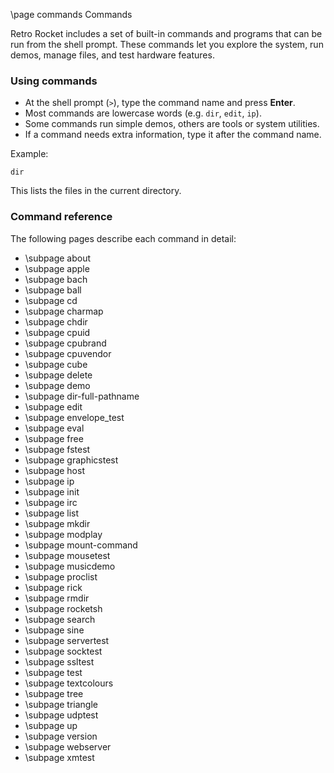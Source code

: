 \page commands Commands

Retro Rocket includes a set of built-in commands and programs that can be run from the shell prompt.
These commands let you explore the system, run demos, manage files, and test hardware features.

### Using commands
- At the shell prompt (`>`), type the command name and press **Enter**.
- Most commands are lowercase words (e.g. `dir`, `edit`, `ip`).
- Some commands run simple demos, others are tools or system utilities.
- If a command needs extra information, type it after the command name.

Example:

```
dir
```

This lists the files in the current directory.

### Command reference
The following pages describe each command in detail:

- \subpage about
- \subpage apple
- \subpage bach
- \subpage ball
- \subpage cd
- \subpage charmap
- \subpage chdir
- \subpage cpuid
- \subpage cpubrand
- \subpage cpuvendor
- \subpage cube
- \subpage delete
- \subpage demo
- \subpage dir-full-pathname
- \subpage edit
- \subpage envelope_test
- \subpage eval
- \subpage free
- \subpage fstest
- \subpage graphicstest
- \subpage host
- \subpage ip
- \subpage init
- \subpage irc
- \subpage list
- \subpage mkdir
- \subpage modplay
- \subpage mount-command
- \subpage mousetest
- \subpage musicdemo
- \subpage proclist
- \subpage rick
- \subpage rmdir
- \subpage rocketsh
- \subpage search
- \subpage sine
- \subpage servertest
- \subpage socktest
- \subpage ssltest
- \subpage test
- \subpage textcolours
- \subpage tree
- \subpage triangle
- \subpage udptest
- \subpage up
- \subpage version
- \subpage webserver
- \subpage xmtest
